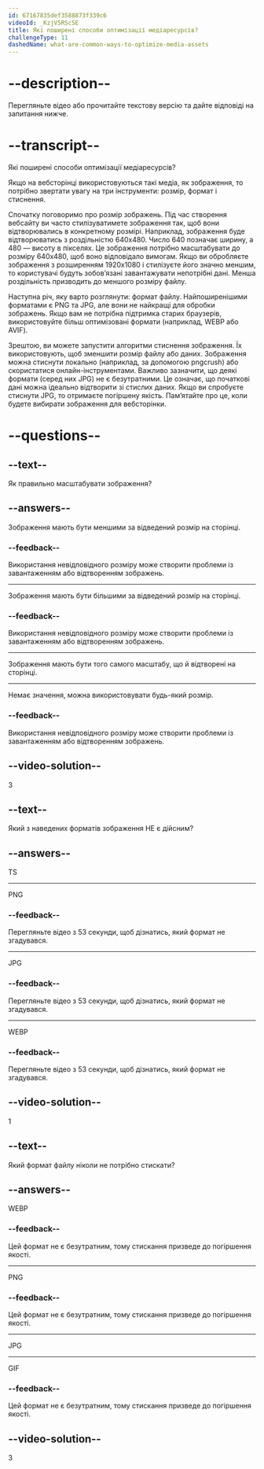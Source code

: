 ```yaml
---
id: 67167835def3588873f339c6
videoId: _KzjV5RScSE
title: Які поширені способи оптимізації медіаресурсів?
challengeType: 11
dashedName: what-are-common-ways-to-optimize-media-assets
---
```


# --description--

Перегляньте відео або прочитайте текстову версію та дайте відповіді на запитання нижче.

# --transcript--

Які поширені способи оптимізації медіаресурсів?

Якщо на вебсторінці використовуються такі медіа, як зображення, то потрібно звертати увагу на три інструменти: розмір, формат і стиснення.

Спочатку поговоримо про розмір зображень. Під час створення вебсайту ви часто стилізуватимете зображення так, щоб вони відтворювались в конкретному розмірі. Наприклад, зображення буде відтворюватись з роздільністю 640x480. Число 640 позначає ширину, а 480 — висоту в пікселях. Це зображення потрібно масштабувати до розміру 640x480, щоб воно відповідало вимогам. Якщо ви обробляєте зображення з розширенням 1920x1080 і стилізуєте його значно меншим, то користувачі будуть зобов’язані завантажувати непотрібні дані. Менша роздільність призводить до меншого розміру файлу.

Наступна річ, яку варто розглянути: формат файлу. Найпоширенішими форматами є PNG та JPG, але вони не найкращі для обробки зображень. Якщо вам не потрібна підтримка старих браузерів, використовуйте більш оптимізовані формати (наприклад, WEBP або AVIF).

Зрештою, ви можете запустити алгоритми стиснення зображення. Їх використовують, щоб зменшити розмір файлу або даних. Зображення можна стиснути локально (наприклад, за допомогою pngcrush) або скористатися онлайн-інструментами. Важливо зазначити, що деякі формати (серед них JPG) не є безутратними. Це означає, що початкові дані можна ідеально відтворити зі стислих даних. Якщо ви спробуєте стиснути JPG, то отримаєте погіршену якість. Пам’ятайте про це, коли будете вибирати зображення для вебсторінки.

# --questions--

## --text--

Як правильно масштабувати зображення?

## --answers--

Зображення мають бути меншими за відведений розмір на сторінці.

### --feedback--

Використання невідповідного розміру може створити проблеми із завантаженням або відтворенням зображень.

---

Зображення мають бути більшими за відведений розмір на сторінці.

### --feedback--

Використання невідповідного розміру може створити проблеми із завантаженням або відтворенням зображень.

---

Зображення мають бути того самого масштабу, що й відтворені на сторінці.

---

Немає значення, можна використовувати будь-який розмір.

### --feedback--

Використання невідповідного розміру може створити проблеми із завантаженням або відтворенням зображень.

## --video-solution--

3

## --text--

Який з наведених форматів зображення НЕ є дійсним?

## --answers--

TS

---

PNG

### --feedback--

Перегляньте відео з 53 секунди, щоб дізнатись, який формат не згадувався.

---

JPG

### --feedback--

Перегляньте відео з 53 секунди, щоб дізнатись, який формат не згадувався.

---

WEBP

### --feedback--

Перегляньте відео з 53 секунди, щоб дізнатись, який формат не згадувався.

## --video-solution--

1

## --text--

Який формат файлу ніколи не потрібно стискати?

## --answers--

WEBP

### --feedback--

Цей формат не є безутратним, тому стискання призведе до погіршення якості.

---

PNG

### --feedback--

Цей формат не є безутратним, тому стискання призведе до погіршення якості.

---

JPG

---

GIF

### --feedback--

Цей формат не є безутратним, тому стискання призведе до погіршення якості.

## --video-solution--

3
